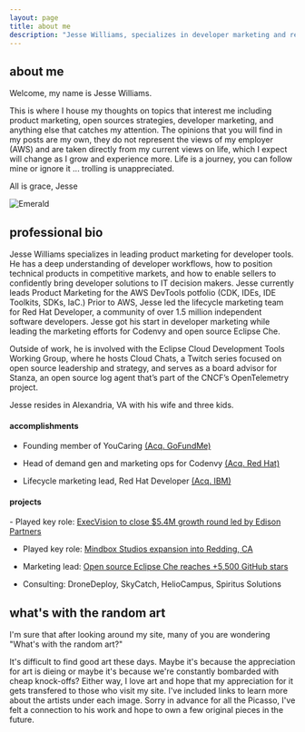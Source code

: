 ```yaml
---
layout: page
title: about me
description: "Jesse Williams, specializes in developer marketing and relations, open source community building, and bringing developer-facing technologies to market."
---
```

## about me
Welcome, my name is Jesse Williams. 

This is where I house my thoughts on topics that interest me including product marketing, open sources strategies, developer marketing, and anything else that catches my attention. The opinions that you will find in my posts are my own, they do not represent the views of my employer (AWS) and are taken directly from my current views on life, which I expect will change as I grow and experience more. Life is a journey, you can follow mine or ignore it ... trolling is unappreciated.

All is grace,
Jesse

![Emerald](img/family.png "Family")


## professional bio

Jesse Williams specializes in leading product marketing for developer tools. He has a deep understanding of developer workflows, how to position technical products in competitive markets, and how to enable sellers to confidently bring developer solutions to IT decision makers. Jesse currently leads Product Marketing for the AWS DevTools potfolio (CDK, IDEs, IDE Toolkits, SDKs, IaC.) Prior to AWS, Jesse led the lifecycle marketing team for Red Hat Developer, a community of over 1.5 million independent software developers. Jesse got his start in developer marketing while leading the marketing efforts for Codenvy and open source Eclipse Che.

Outside of work, he is involved with the Eclipse Cloud Development Tools Working Group, where he hosts Cloud Chats, a Twitch series focused on open source leadership and strategy, and serves as a board advisor for Stanza, an open source log agent that’s part of the CNCF’s OpenTelemetry project. 

Jesse resides in Alexandria, VA with his wife and three kids. 

<h4>accomplishments</h4>

- Founding member of YouCaring <a href="https://techcrunch.com/2018/04/03/gofundme-acquires-youcaring-as-charitable-crowdfunding-continues-to-consolidate/">(Acq. GoFundMe)</a>

- Head of demand gen and marketing ops for Codenvy <a href="https://techcrunch.com/2017/05/25/red-hat-to-acquire-codenvy-as-part-of-its-growing-container-strategy/">(Acq. Red Hat)</a>

- Lifecycle marketing lead, Red Hat Developer <a href="https://techcrunch.com/2019/07/09/ibm-closes-red-hat-acquisition-for-34-billion/">(Acq. IBM)</a>


<h4>projects</h4>
- Played key role: <a href="https://www.edisonpartners.com/blog/execvision-investment">ExecVision to close $5.4M growth round led by Edison Partners</a>

- Played key role: <a href="https://www.actionnewsnow.com/content/news/Mindbox-Studios-wins--483530871.html">Mindbox Studios expansion into Redding, CA</a>

- Marketing lead: <a href="https://github.com/eclipse/che">Open source Eclipse Che reaches +5,500 GitHub stars</a>

- Consulting: DroneDeploy, SkyCatch, HelioCampus, Spiritus Solutions


## what's with the random art
I'm sure that after looking around my site, many of you are wondering "What's with the random art?"

It's difficult to find good art these days. Maybe it's because the appreciation for art is dieing or maybe it's because we're constantly bombarded with cheap knock-offs? Either way, I love art and hope that my appreciation for it gets transfered to those who visit my site. I've included links to learn more about the artists under each image. Sorry in advance for all the Picasso, I've felt a connection to his work and hope to own a few original pieces in the future.
